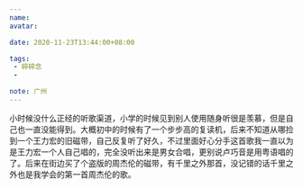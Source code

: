 ```yaml
---
name:
avatar:

date: 2020-11-23T13:44:00+08:00

tags:
 - 碎碎念
 -

note: 广州
---
```

小时候没什么正经的听歌渠道，小学的时候见到别人使用随身听很是羡慕，但是自己也一直没能得到。大概初中的时候有了一个步步高的复读机，后来不知道从哪捡到一个王力宏的旧磁带，自己反复听了好久，不过里面好心分手这首歌我一直以为是王力宏一个人自己唱的，完全没听出来是男女合唱，更别说卢巧音是用粤语唱的了。后来在街边买了个盗版的周杰伦的磁带，有千里之外那首，没记错的话千里之外也是我学会的第一首周杰伦的歌。